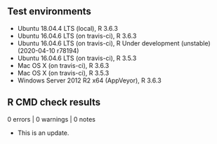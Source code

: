 ## Test environments

* Ubuntu 18.04.4 LTS (local), R 3.6.3
* Ubuntu 16.04.6 LTS (on travis-ci), R 3.6.3
* Ubuntu 16.04.6 LTS (on travis-ci), R Under development (unstable) (2020-04-10 r78194)
* Ubuntu 16.04.6 LTS (on travis-ci), R 3.5.3
* Mac OS X (on travis-ci), R 3.6.3
* Mac OS X (on travis-ci), R 3.5.3
* Windows Server 2012 R2 x64 (AppVeyor), R 3.6.3

## R CMD check results

0 errors | 0 warnings | 0 notes

* This is an update.

